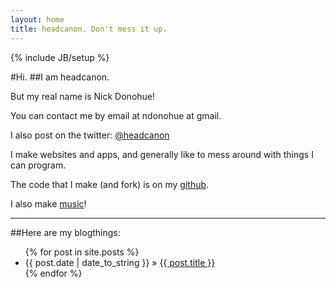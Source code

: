 ```yaml
---
layout: home
title: headcanon. Don't mess it up.
---
```

{% include JB/setup %}

#Hi.
##I am headcanon.

But my real name is Nick Donohue!

You can contact me by email at ndonohue at gmail.

I also post on the twitter: [@headcanon](http://www.twitter.com/headcanon)

I make websites and apps, and generally like to mess around with things I can program.

The code that I make (and fork) is on my [github](http:///www.github.com/headcanon).

I also make [music](http://www.soundcloud.com/errorbody)! 

---

##Here are my blogthings:

<ul class="posts">
  {% for post in site.posts %}
    <li><span>{{ post.date | date_to_string }}</span> &raquo; <a href="{{ BASE_PATH }}{{ post.url }}">{{ post.title }}</a></li>
  {% endfor %}
</ul>
